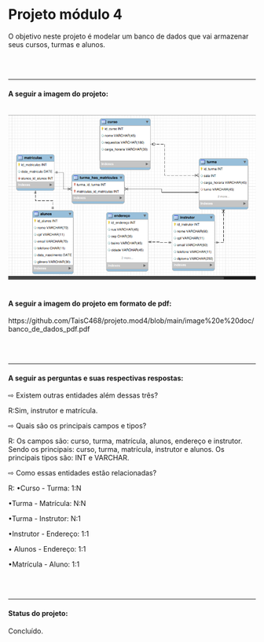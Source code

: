<h1> Projeto módulo 4 </h1>

<p> O objetivo neste projeto é modelar um banco de dados que vai armazenar seus cursos, turmas e alunos. </p>
<br>
<br>
<hr>

 <h4>A seguir a imagem do projeto: </h4>
 <br>
<img src="https://github.com/TaisCdS/projeto.mod4/blob/main/image%20e%20doc/modelo-banco-de-dados.png" width="680px">
<br>
<br>
 <h4>A seguir a imagem do projeto em formato de pdf: </h4>

<p>https://github.com/TaisC468/projeto.mod4/blob/main/image%20e%20doc/banco_de_dados_pdf.pdf </p>
<br>
<br>
<hr>



<h4> A seguir as perguntas e suas respectivas respostas: </h4>

<p> ⇨ Existem outras entidades além dessas três? </p>
<p>R:Sim, instrutor e matrícula. </p>

<p> ⇨ Quais são os principais campos e tipos? </p>
<p>R: Os campos são: curso, turma, matrícula, alunos, endereço e instrutor. Sendo os principais: curso, turma, matrícula, instrutor e alunos. Os principais tipos são: INT e VARCHAR.</p>

<p> ⇨ Como essas entidades estão relacionadas? </p>
<p>R: •Curso - Turma: 1:N </p>
<p>•Turma - Matrícula: N:N</p>
<p>•Turma - Instrutor: N:1 </p>
<p>•Instrutor - Endereço: 1:1</p>
<p>• Alunos - Endereço: 1:1</p>
<p>•Matrícula - Aluno: 1:1</p>

<br>
<br>
<hr>

<h4> Status do projeto: </h4>

<p> Concluído. </p>
 
